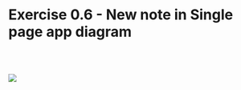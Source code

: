 # Exercise 0.6 - New note in Single page app diagram
<br>
<br>

[![](https://mermaid.ink/img/pako:eNptkU9PwzAMxb9KlDNrWQdj62EH_kjAhUkbt0jIa9w2ok2C4wzQtO9Oug0QEqdYLy8_2y87WTmNspQB3yLaCm8NNAS9ss8BaTRaLK7JvaeyFA82HSwqZxktC2PZCW5R1I7-sy8JQzgYQtz0hsUmMjur7MkxmJ8PzkfYQqjI-AGuURASWo10fG0dY2p2qD00-AtYLFZI24Fwv14vxfJptRYtsw9lngeO2mDIqpC12AVjX01Wmxw_oPcdgve5xfeXgf0SPCh7JP1ZYMXAMYjifCxuCIFRqzS9PJM9Ug9Gp9B2ygqhZBqtRyXLVGqgVyWV3ScfRHarT1vJkinimYxeJ8opYFnW0IUf9U4bdvQjdg5SALLcSf70w_c0JnBCpvBr0wx6pC7J3-sO11ljuI2brHJ9Hoxugbjdzqf5tJjOoJjg9GoCl5OJrjbj-awuLsa1vjofFyD3-_0XkA61Jg?type=png)](https://mermaid.live/edit#pako:eNptkU9PwzAMxb9KlDNrWQdj62EH_kjAhUkbt0jIa9w2ok2C4wzQtO9Oug0QEqdYLy8_2y87WTmNspQB3yLaCm8NNAS9ss8BaTRaLK7JvaeyFA82HSwqZxktC2PZCW5R1I7-sy8JQzgYQtz0hsUmMjur7MkxmJ8PzkfYQqjI-AGuURASWo10fG0dY2p2qD00-AtYLFZI24Fwv14vxfJptRYtsw9lngeO2mDIqpC12AVjX01Wmxw_oPcdgve5xfeXgf0SPCh7JP1ZYMXAMYjifCxuCIFRqzS9PJM9Ug9Gp9B2ygqhZBqtRyXLVGqgVyWV3ScfRHarT1vJkinimYxeJ8opYFnW0IUf9U4bdvQjdg5SALLcSf70w_c0JnBCpvBr0wx6pC7J3-sO11ljuI2brHJ9Hoxugbjdzqf5tJjOoJjg9GoCl5OJrjbj-awuLsa1vjofFyD3-_0XkA61Jg)